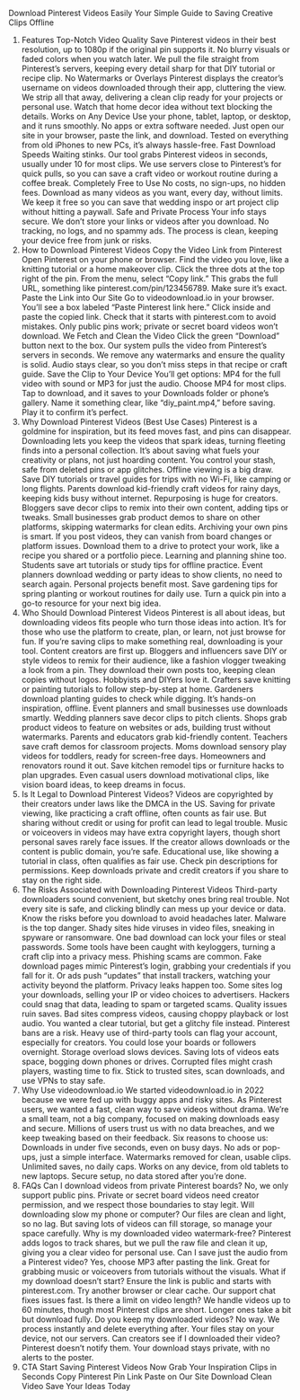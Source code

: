 Download Pinterest Videos Easily
Your Simple Guide to Saving Creative Clips Offline
1. Features
Top-Notch Video Quality
Save Pinterest videos in their best resolution, up to 1080p if the original pin supports it. No blurry visuals or faded colors when you watch later. We pull the file straight from Pinterest’s servers, keeping every detail sharp for that DIY tutorial or recipe clip.
No Watermarks or Overlays
Pinterest displays the creator’s username on videos downloaded through their app, cluttering the view. We strip all that away, delivering a clean clip ready for your projects or personal use. Watch that home decor idea without text blocking the details.
Works on Any Device
Use your phone, tablet, laptop, or desktop, and it runs smoothly. No apps or extra software needed. Just open our site in your browser, paste the link, and download. Tested on everything from old iPhones to new PCs, it’s always hassle-free.
Fast Download Speeds
Waiting stinks. Our tool grabs Pinterest videos in seconds, usually under 10 for most clips. We use servers close to Pinterest’s for quick pulls, so you can save a craft video or workout routine during a coffee break.
Completely Free to Use
No costs, no sign-ups, no hidden fees. Download as many videos as you want, every day, without limits. We keep it free so you can save that wedding inspo or art project clip without hitting a paywall.
Safe and Private Process
Your info stays secure. We don’t store your links or videos after you download. No tracking, no logs, and no spammy ads. The process is clean, keeping your device free from junk or risks.
2. How to Download Pinterest Videos
Copy the Video Link from Pinterest
Open Pinterest on your phone or browser. Find the video you love, like a knitting tutorial or a home makeover clip. Click the three dots at the top right of the pin. From the menu, select “Copy link.” This grabs the full URL, something like pinterest.com/pin/123456789. Make sure it’s exact.
Paste the Link into Our Site
Go to videodownload.io in your browser. You’ll see a box labeled “Paste Pinterest link here.” Click inside and paste the copied link. Check that it starts with pinterest.com to avoid mistakes. Only public pins work; private or secret board videos won’t download.
We Fetch and Clean the Video
Click the green “Download” button next to the box. Our system pulls the video from Pinterest’s servers in seconds. We remove any watermarks and ensure the quality is solid. Audio stays clear, so you don’t miss steps in that recipe or craft guide.
Save the Clip to Your Device
You’ll get options: MP4 for the full video with sound or MP3 for just the audio. Choose MP4 for most clips. Tap to download, and it saves to your Downloads folder or phone’s gallery. Name it something clear, like “diy_paint.mp4,” before saving. Play it to confirm it’s perfect.
3. Why Download Pinterest Videos (Best Use Cases)
Pinterest is a goldmine for inspiration, but its feed moves fast, and pins can disappear. Downloading lets you keep the videos that spark ideas, turning fleeting finds into a personal collection. It’s about saving what fuels your creativity or plans, not just hoarding content. You control your stash, safe from deleted pins or app glitches.
Offline viewing is a big draw. Save DIY tutorials or travel guides for trips with no Wi-Fi, like camping or long flights. Parents download kid-friendly craft videos for rainy days, keeping kids busy without internet.
Repurposing is huge for creators. Bloggers save decor clips to remix into their own content, adding tips or tweaks. Small businesses grab product demos to share on other platforms, skipping watermarks for clean edits.
Archiving your own pins is smart. If you post videos, they can vanish from board changes or platform issues. Download them to a drive to protect your work, like a recipe you shared or a portfolio piece.
Learning and planning shine too. Students save art tutorials or study tips for offline practice. Event planners download wedding or party ideas to show clients, no need to search again.
Personal projects benefit most. Save gardening tips for spring planting or workout routines for daily use. Turn a quick pin into a go-to resource for your next big idea.
4. Who Should Download Pinterest Videos
Pinterest is all about ideas, but downloading videos fits people who turn those ideas into action. It’s for those who use the platform to create, plan, or learn, not just browse for fun. If you’re saving clips to make something real, downloading is your tool.
Content creators are first up. Bloggers and influencers save DIY or style videos to remix for their audience, like a fashion vlogger tweaking a look from a pin. They download their own posts too, keeping clean copies without logos.
Hobbyists and DIYers love it. Crafters save knitting or painting tutorials to follow step-by-step at home. Gardeners download planting guides to check while digging. It’s hands-on inspiration, offline.
Event planners and small businesses use downloads smartly. Wedding planners save decor clips to pitch clients. Shops grab product videos to feature on websites or ads, building trust without watermarks.
Parents and educators grab kid-friendly content. Teachers save craft demos for classroom projects. Moms download sensory play videos for toddlers, ready for screen-free days.
Homeowners and renovators round it out. Save kitchen remodel tips or furniture hacks to plan upgrades. Even casual users download motivational clips, like vision board ideas, to keep dreams in focus.
5. Is It Legal to Download Pinterest Videos?
Videos are copyrighted by their creators under laws like the DMCA in the US. Saving for private viewing, like practicing a craft offline, often counts as fair use. But sharing without credit or using for profit can lead to legal trouble. Music or voiceovers in videos may have extra copyright layers, though short personal saves rarely face issues.
If the creator allows downloads or the content is public domain, you’re safe. Educational use, like showing a tutorial in class, often qualifies as fair use. Check pin descriptions for permissions. Keep downloads private and credit creators if you share to stay on the right side.
6. The Risks Associated with Downloading Pinterest Videos
Third-party downloaders sound convenient, but sketchy ones bring real trouble. Not every site is safe, and clicking blindly can mess up your device or data. Know the risks before you download to avoid headaches later.
Malware is the top danger. Shady sites hide viruses in video files, sneaking in spyware or ransomware. One bad download can lock your files or steal passwords. Some tools have been caught with keyloggers, turning a craft clip into a privacy mess.
Phishing scams are common. Fake download pages mimic Pinterest’s login, grabbing your credentials if you fall for it. Or ads push “updates” that install trackers, watching your activity beyond the platform.
Privacy leaks happen too. Some sites log your downloads, selling your IP or video choices to advertisers. Hackers could snag that data, leading to spam or targeted scams.
Quality issues ruin saves. Bad sites compress videos, causing choppy playback or lost audio. You wanted a clear tutorial, but get a glitchy file instead.
Pinterest bans are a risk. Heavy use of third-party tools can flag your account, especially for creators. You could lose your boards or followers overnight.
Storage overload slows devices. Saving lots of videos eats space, bogging down phones or drives. Corrupted files might crash players, wasting time to fix.
Stick to trusted sites, scan downloads, and use VPNs to stay safe.
7. Why Use videodownload.io
We started videodownload.io in 2022 because we were fed up with buggy apps and risky sites. As Pinterest users, we wanted a fast, clean way to save videos without drama. We’re a small team, not a big company, focused on making downloads easy and secure. Millions of users trust us with no data breaches, and we keep tweaking based on their feedback.
Six reasons to choose us:
Downloads in under five seconds, even on busy days.
No ads or pop-ups, just a simple interface.
Watermarks removed for clean, usable clips.
Unlimited saves, no daily caps.
Works on any device, from old tablets to new laptops.
Secure setup, no data stored after you’re done.
8. FAQs
Can I download videos from private Pinterest boards?
No, we only support public pins. Private or secret board videos need creator permission, and we respect those boundaries to stay legit.
Will downloading slow my phone or computer?
Our files are clean and light, so no lag. But saving lots of videos can fill storage, so manage your space carefully.
Why is my downloaded video watermark-free?
Pinterest adds logos to track shares, but we pull the raw file and clean it up, giving you a clear video for personal use.
Can I save just the audio from a Pinterest video?
Yes, choose MP3 after pasting the link. Great for grabbing music or voiceovers from tutorials without the visuals.
What if my download doesn’t start?
Ensure the link is public and starts with pinterest.com. Try another browser or clear cache. Our support chat fixes issues fast.
Is there a limit on video length?
We handle videos up to 60 minutes, though most Pinterest clips are short. Longer ones take a bit but download fully.
Do you keep my downloaded videos?
No way. We process instantly and delete everything after. Your files stay on your device, not our servers.
Can creators see if I downloaded their video?
Pinterest doesn’t notify them. Your download stays private, with no alerts to the poster.
9. CTA
Start Saving Pinterest Videos Now
Grab Your Inspiration Clips in Seconds
Copy Pinterest Pin Link
Paste on Our Site
Download Clean Video
Save Your Ideas Today
